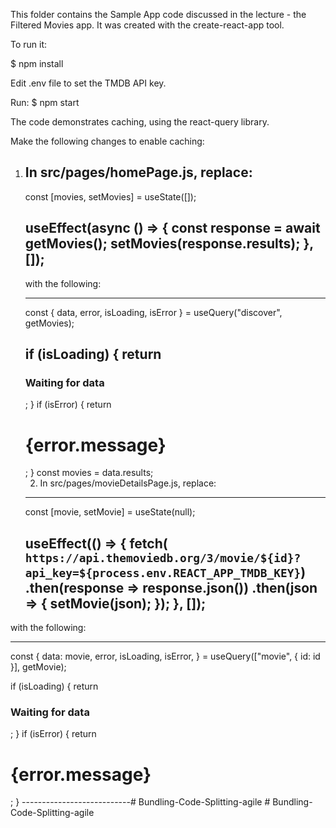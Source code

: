 This folder contains the Sample App code discussed in the lecture - the
Filtered Movies app. It was created with the create-react-app tool.

To run it:

$ npm install

Edit .env file to set the TMDB API key.

Run:
$ npm start

The code demonstrates caching, using the react-query library.

Make the following changes to enable caching:

1. In src/pages/homePage.js, replace:
   --------------------
   const [movies, setMovies] = useState([]);

   useEffect(async () => {
     const response = await getMovies();
     setMovies(response.results);
   }, []);
   --------------------

   with the following:

   ---------------------
    const { data, error, isLoading, isError } = useQuery("discover", getMovies);

    if (isLoading) {
      return <h3>Waiting for data </h3>;
    }
    if (isError) {
      return <h1>{error.message}</h1>;
    }
    const movies = data.results;
   ---------------------

   2. In src/pages/movieDetailsPage.js, replace:
   --------------------------
    const [movie, setMovie] = useState(null);

    useEffect(() => {
        fetch(
        `https://api.themoviedb.org/3/movie/${id}?api_key=${process.env.REACT_APP_TMDB_KEY}`)
        .then(response => response.json())
        .then(json => {
            setMovie(json);
        });
    }, []);
   --------------------------

with the following:

--------------------------
  const {
    data: movie,
    error,
    isLoading,
    isError,
  } = useQuery(["movie", { id: id }], getMovie);

  if (isLoading) {
    return <h3>Waiting for data </h3>;
  }
  if (isError) {
    return <h1>{error.message}</h1>;
  }
---------------------------#   B u n d l i n g - C o d e - S p l i t t i n g - a g i l e  
 #   B u n d l i n g - C o d e - S p l i t t i n g - a g i l e  
 